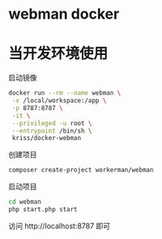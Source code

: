 # webman docker

# 当开发环境使用

启动镜像

```bash
docker run --rm --name webman \
 -v /local/workspace:/app \
 -p 8787:8787 \
 -it \
 --privileged -u root \
 --entrypoint /bin/sh \
 kriss/docker-webman
```

创建项目

```bash
composer create-project workerman/webman
```

启动项目

```bash
cd webman
php start.php start
```

访问 http://localhost:8787 即可
